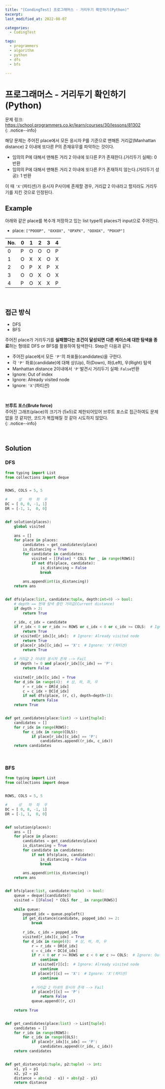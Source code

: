 ```yaml
---
title: "[CondingTest] 프로그래머스 - 거리두기 확인하기(Python)"
excerpt: 
last_modified_at: 2022-08-07

categories:
  - CodingTest

tags:
  - programmers
  - algorithm
  - python
  - dfs
  - bfs

---
```


# 프로그래머스 - 거리두기 확인하기(Python)

문제 링크: <https://school.programmers.co.kr/learn/courses/30/lessons/81302>  
{: .notice--info}

해당 문제는 주어진 place에서 모든 응시자 P를 기준으로 맨해튼 거리값(Manhattan distance) 2 이내에 또다른 P의 존재유무를 파악하는 것이다.

- 임의의 P에 대해서 맨해튼 거리 2 이내에 또다른 P가 존재한다.(거리두기 실패): 0 반환
- 임의의 P에 대해서 맨해튼 거리 2 이내에 또다른 P가 존재하지 않는다.(거리두기 성공): 1 반환

이 때 `'X'`(파티션)가 응시자 P사이에 존재할 경우, 거리값 2 이내라고 할지라도 거리두기를 지킨 것으로 인정된다.

## Example

아래와 같은 place를 복수개 저장하고 있는 list type의 places가 input으로 주어진다.  

- place: `["POOOP", "OXXOX", "OPXPX", "OOXOX", "POXXP"]`

| No. | 0 | 1 | 2 | 3 | 4 |
|-----|---|---|---|---|---|
| 0   | P | O | O | O | P |
| 1   | O | X | X | O | X |
| 2   | O | P | X | P | X |
| 3   | O | O | X | O | X |
| 4   | P | O | X | X | P |

<br>

## 접근 방식

- DFS
- BFS

주어진 place가 거리두기를 **실패했다는 조건이 달성되면 다른 케이스에 대한 탐색을 종료**하는 형태로 DFS or BFS를 활용하여 탐색한다. Step은 다음과 같다.

- 주어진 place에서 모든 `'P'`의 좌표들(candidates)을 구한다.
- 각 `'P'` 좌표(candidate)에 대해 상(Up), 하(Down), 좌(Left), 우(Right) 탐색
- Manhattan distance 2이내에서 `'P'`발견시 거리두기 실패: `False`반환
- Ignore: Out of index
- Ignore: Already visited node
- Ignore: `'X'`(파티션) 

<br>

**브루트 포스(Brute force)**  
주어진 그래프(place)의 크기가 (5x5)로 제한되어있어 브루트 포스로 접근하여도 문제없을 것 같지만, 코드가 복잡해질 것 같아 시도하지 않았다.  
{: .notice--info}

<br>

## Solution

### DFS

```python
from typing import List
from collections import deque


ROWS, COLS = 5, 5

#     상   하  좌  우
DC = [ 0, 0, -1, 1]
DR = [-1, 1,  0, 0]


def solution(places):
    global visited
    
    ans = []
    for place in places:
        candidates = get_candidates(place)
        is_distancing = True
        for candidate in candidates:
            visited = [[False] * COLS for _ in range(ROWS)]
            if not dfs(place, candidate):
                is_distancing = False
                break
                
        ans.append(int(is_distancing))
    return ans


def dfs(place:list, candidate:tuple, depth:int=0) -> bool:
    # depth == 현재 탐색 중인 거리값(Current distance)
    if depth > 2:
        return True
    
    r_idx, c_idx = candidate
    if r_idx < 0 or r_idx >= ROWS or c_idx < 0 or c_idx >= COLS:  # Ignore: Out of index
        return True
    if visited[r_idx][c_idx]:  # Ignore: Already visited node
        return True
    if place[r_idx][c_idx] == 'X':  # Ignore: 'X'(파티션)
        return True
    
    # 거리값 2 이내의 응시자 존재 --> Fail
    if depth != 0 and place[r_idx][c_idx] == 'P':
        return False
            
    visited[r_idx][c_idx] = True
    for d_idx in range(4):  # 상, 하, 좌, 우
        r = r_idx + DR[d_idx]
        c = c_idx + DC[d_idx]
        if not dfs(place, (r, c), depth=depth+1):
            return False
    return True


def get_candidates(place:list) -> List[tuple]:
    candidates = []
    for r_idx in range(ROWS):
        for c_idx in range(COLS):
            if place[r_idx][c_idx] == 'P':
                candidates.append((r_idx, c_idx))
    return candidates
```

<br>

### BFS

```python
from typing import List
from collections import deque


ROWS, COLS = 5, 5

#     상   하  좌  우
DC = [ 0, 0, -1, 1]
DR = [-1, 1,  0, 0]


def solution(places):
    ans = []
    for place in places:
        candidates = get_candidates(place)
        is_distancing = True
        for candidate in candidates:
            if not bfs(place, candidate):
                is_distancing = False
                break
                
        ans.append(int(is_distancing))
    return ans


def bfs(place:list, candidate:tuple) -> bool:
    queue = deque([candidate])
    visited = [[False] * COLS for _ in range(ROWS)]
    
    while queue:
        popped_idx = queue.popleft()
        if get_distance(candidate, popped_idx) >= 2:
            break
            
        r_idx, c_idx = popped_idx
        visited[r_idx][c_idx] = True
        for d_idx in range(4):  # 상, 하, 좌, 우
            r = r_idx + DR[d_idx]
            c = c_idx + DC[d_idx]
            if r < 0 or r >= ROWS or c < 0 or c >= COLS:  # Ignore: Out of index
                continue
            if visited[r][c]:  # Ignore: Already visited node
                continue
            if place[r][c] == 'X':  # Ignore: 'X'(파티션)
                continue
            
            # 거리값 2 이내의 응시자 존재 --> Fail
            if place[r][c] == 'P':
                return False  
            queue.append((r, c))
    
    return True


def get_candidates(place:list) -> List[tuple]:
    candidates = []
    for r_idx in range(ROWS):
        for c_idx in range(COLS):
            if place[r_idx][c_idx] == 'P':
                candidates.append((r_idx, c_idx))
    return candidates


def get_distance(p1:tuple, p2:tuple) -> int:
    x1, y1 = p1
    x2, y2 = p2
    distance = abs(x2 - x1) + abs(y2 - y1)
    return distance
```
